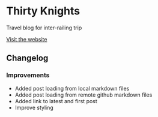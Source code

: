 # Thirty Knights
Travel blog for inter-railing trip

[Visit the website](https://blog.thirtyknights.com/)

## Changelog
### Improvements
- Added post loading from local markdown files
- Added post loading from remote github markdown files
- Added link to latest and first post
- Improve styling